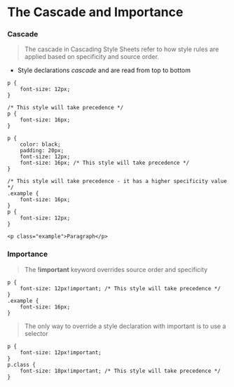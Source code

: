 # The Cascade and Importance

### Cascade

> The cascade in Cascading Style Sheets refer to how style rules are applied based on specificity and source order.

- Style declarations *cascade* and are read from top to bottom

```
p {
    font-size: 12px;
}

/* This style will take precedence */
p {
    font-size: 16px;
}

p {
    color: black;
    padding: 20px;
    font-size: 12px;
    font-size: 16px; /* This style will take precedence */
}

/* This style will take precedence - it has a higher specificity value */
.example {
    font-size: 16px;
}
p {
    font-size: 12px;
}
```

```
<p class="example">Paragraph</p>
```

### Importance

> The **!important** keyword overrides source order and specificity

```
p {
    font-size: 12px!important; /* This style will take precedence */
}
.example {
    font-size: 16px;
}
```

> The only way to override a style declaration with important is to use a selector

```
p {
    font-size: 12px!important;
}
p.class {
    font-size: 18px!important; /* This style will take precedence */
}
```
